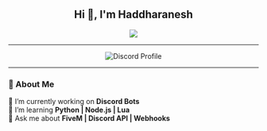 <h2 align="center">Hi 👋, I'm Haddharanesh</h2>

<p align="center">
  <img src="https://github-readme-stats.vercel.app/api/top-langs/?username=Haddharanesh&layout=compact&theme=tokyonight" />
</p>

---

<p align="center">
  <img src="https://lanyard.cnrad.dev/api/843067007192530945" alt="Discord Profile" />
</p>

---

### 💬 About Me
🔭 I’m currently working on **Discord Bots**  
🌱 I’m learning **Python | Node.js | Lua**  
💬 Ask me about **FiveM | Discord API | Webhooks**
